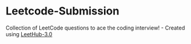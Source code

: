 # Leetcode-Submission
Collection of LeetCode questions to ace the coding interview! - Created using [LeetHub-3.0](https://github.com/raphaelheinz/LeetHub-3.0)
